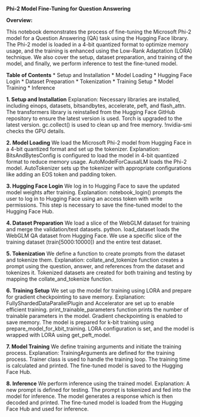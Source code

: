 **Phi-2 Model Fine-Tuning for Question Answering**

**Overview:**

This notebook demonstrates the process of fine-tuning the Microsoft Phi-2 model for a Question Answering (QA) task using the Hugging Face library. The Phi-2 model is loaded in a 4-bit quantized format to optimize memory usage, and the training is enhanced using the Low-Rank Adaptation (LORA) technique. We also cover the setup, dataset preparation, and training of the model, and finally, we perform inference to test the fine-tuned model.

**Table of Contents**
    * Setup and Installation
    * Model Loading
    * Hugging Face Login
    * Dataset Preparation
    * Tokenization
    * Training Setup
    * Model Training
    * Inference

**1. Setup and Installation**
Explanation:
Necessary libraries are installed, including einops, datasets, bitsandbytes, accelerate, peft, and flash_attn.
The transformers library is reinstalled from the Hugging Face GitHub repository to ensure the latest version is used.
Torch is upgraded to the latest version.
gc.collect() is used to clean up and free memory.
!nvidia-smi checks the GPU details.


**2. Model Loading**
We load the Microsoft Phi-2 model from Hugging Face in a 4-bit quantized format and set up the tokenizer.
Explanation:
BitsAndBytesConfig is configured to load the model in 4-bit quantized format to reduce memory usage.
AutoModelForCausalLM loads the Phi-2 model.
AutoTokenizer sets up the tokenizer with appropriate configurations like adding an EOS token and padding token.


**3. Hugging Face Login**
We log in to Hugging Face to save the updated model weights after training.
Explanation:
notebook_login() prompts the user to log in to Hugging Face using an access token with write permissions. This step is necessary to save the fine-tuned model to the Hugging Face Hub.


**4. Dataset Preparation**
We load a slice of the WebGLM dataset for training and merge the validation/test datasets.
python. load_dataset loads the WebGLM QA dataset from Hugging Face.
We use a specific slice of the training dataset (train[5000:10000]) and the entire test dataset.


**5. Tokenization**
We define a function to create prompts from the dataset and tokenize them.
Explanation:
collate_and_tokenize function creates a prompt using the question, answer, and references from the dataset and tokenizes it.
Tokenized datasets are created for both training and testing by mapping the collate_and_tokenize function.


**6. Training Setup**
We set up the model for training using LORA and prepare for gradient checkpointing to save memory.
Explanation:
FullyShardedDataParallelPlugin and Accelerator are set up to enable efficient training.
print_trainable_parameters function prints the number of trainable parameters in the model.
Gradient checkpointing is enabled to save memory.
The model is prepared for k-bit training using prepare_model_for_kbit_training.
LORA configuration is set, and the model is wrapped with LORA using get_peft_model.


**7. Model Training**
We define training arguments and initiate the training process.
Explanation:
TrainingArguments are defined for the training process.
Trainer class is used to handle the training loop.
The training time is calculated and printed.
The fine-tuned model is saved to the Hugging Face Hub.


**8. Inference**
We perform inference using the trained model.
Explanation:
A new prompt is defined for testing.
The prompt is tokenized and fed into the model for inference.
The model generates a response which is then decoded and printed.
The fine-tuned model is loaded from the Hugging Face Hub and used for inference.

